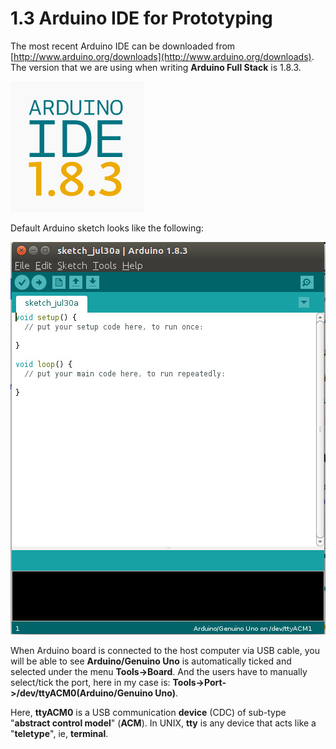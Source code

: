 # 1.3 Arduino IDE for Prototyping

The most recent Arduino IDE can be downloaded from [http://www.arduino.org/downloads](http://www.arduino.org/downloads). The version that we are using when writing **Arduino Full Stack** is 1.8.3. 

![Image](./arduino-ide-1-8-3.jpg)

Default Arduino sketch looks like the following:

![Image](./arduinosketch.jpg)

When Arduino board is connected to the host computer via USB cable, you will be able to see **Arduino/Genuino Uno** is automatically ticked and selected under the menu **Tools->Board**. And the users have to manually select/tick the port, here in my case is: **Tools->Port->/dev/ttyACM0(Arduino/Genuino Uno)**.

Here, **ttyACM0** is a USB communication **device** (CDC) of sub-type "**abstract control model**" (**ACM**). In UNIX, **tty** is any device that acts like a "**teletype**", ie, **terminal**.
